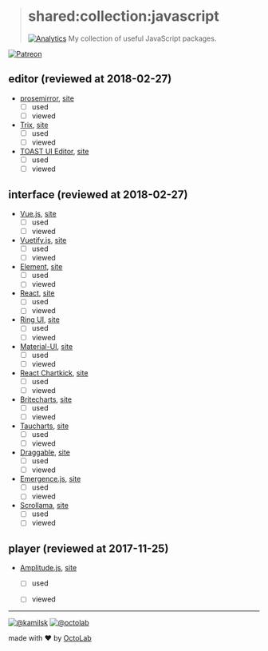 > # shared:collection:javascript
> [![Analytics](https://ga-beacon.appspot.com/UA-109817251-4/shared/collection:javascript?pixel)](https://github.com/kamilsk/shared/tree/collection)
> My collection of useful JavaScript packages.

[![Patreon](https://img.shields.io/badge/patreon-donate-orange.svg)](https://www.patreon.com/octolab)


## editor (reviewed at 2018-02-27)

- [prosemirror](https://github.com/ProseMirror/prosemirror), [site](http://prosemirror.net/)
  - [ ] used
  - [ ] viewed

- [Trix](https://github.com/basecamp/trix), [site](https://trix-editor.org/)
  - [ ] used
  - [ ] viewed

- [TOAST UI Editor](https://github.com/nhnent/tui.editor), [site](https://nhnent.github.io/tui.editor/)
  - [ ] used
  - [ ] viewed

## interface (reviewed at 2018-02-27)

- [Vue.js](https://github.com/vuejs/vue), [site](https://vuejs.org/)
  - [ ] used
  - [ ] viewed

- [Vuetify.js](https://github.com/vuetifyjs/vuetify), [site](https://vuetifyjs.com/)
  - [ ] used
  - [ ] viewed

- [Element](https://github.com/ElemeFE/element), [site](http://element.eleme.io/)
  - [ ] used
  - [ ] viewed

- [React](https://github.com/facebook/react), [site](https://reactjs.org/)
  - [ ] used
  - [ ] viewed

- [Ring UI](https://github.com/JetBrains/ring-ui), [site](https://jetbrains.org/ring-ui/index.html)
  - [ ] used
  - [ ] viewed

- [Material-UI](https://github.com/mui-org/material-ui), [site](http://www.material-ui.com/)
  - [ ] used
  - [ ] viewed

- [React Chartkick](https://github.com/ankane/react-chartkick), [site](https://www.chartkick.com/react)
  - [ ] used
  - [ ] viewed

- [Britecharts](https://github.com/eventbrite/britecharts), [site](http://eventbrite.github.io/britecharts/)
  - [ ] used
  - [ ] viewed

- [Taucharts](https://github.com/TargetProcess/tauCharts), [site](https://www.taucharts.com/)
  - [ ] used
  - [ ] viewed

- [Draggable](https://github.com/Shopify/draggable), [site](https://shopify.github.io/draggable/)
  - [ ] used
  - [ ] viewed

- [Emergence.js](https://github.com/xtianmiller/emergence.js), [site](https://xtianmiller.github.io/emergence.js/)
  - [ ] used
  - [ ] viewed

- [Scrollama](https://github.com/russellgoldenberg/scrollama), [site](https://russellgoldenberg.github.io/scrollama/basic/)
  - [ ] used
  - [ ] viewed

## player (reviewed at 2017-11-25)

- [Amplitude.js](https://github.com/521dimensions/amplitudejs), [site](https://521dimensions.com/open-source/amplitudejs)
  - [ ] used
  - [ ] viewed


---

[![@kamilsk](https://img.shields.io/badge/author-%40kamilsk-blue.svg)](https://twitter.com/ikamilsk)
[![@octolab](https://img.shields.io/badge/sponsor-%40octolab-blue.svg)](https://twitter.com/octolab_inc)

made with ❤️ by [OctoLab](https://www.octolab.org/)
